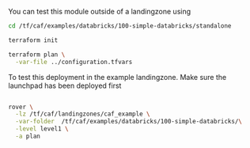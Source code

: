 You can test this module outside of a landingzone using

```bash
cd /tf/caf/examples/databricks/100-simple-databricks/standalone

terraform init

terraform plan \
  -var-file ../configuration.tfvars

```

To test this deployment in the example landingzone. Make sure the launchpad has been deployed first

```bash

rover \
  -lz /tf/caf/landingzones/caf_example \
  -var-folder  /tf/caf/examples/databricks/100-simple-databricks/\
  -level level1 \
  -a plan

```